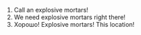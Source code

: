 1. Call an explosive mortars!
2. We need explosive mortars right there!
3. Хорошо! Explosive mortars! This location!